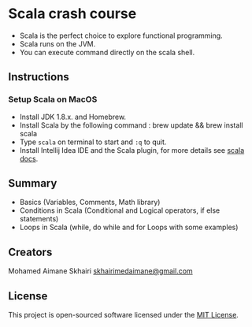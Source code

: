 # Scala crash course

- Scala is the perfect choice to explore functional programming.
- Scala runs on the JVM.
- You can execute command directly on the scala shell.

## Instructions
### Setup Scala on MacOS

- Install JDK 1.8.x. and Homebrew.
- Install Scala by the following command :
    brew update && brew install scala
- Type ```scala``` on terminal to start and ```:q``` to quit.
- Install Intellij Idea IDE and the Scala plugin,
 for more details see 
 [scala docs](https://docs.scala-lang.org/getting-started-intellij-track/getting-started-with-scala-in-intellij.html).

## Summary

- Basics (Variables, Comments, Math library)
- Conditions in Scala (Conditional and Logical operators, if else statements)
- Loops in Scala (while, do while and for Loops with some examples)

## Creators

  Mohamed Aimane Skhairi
  skhairimedaimane@gmail.com

## License

This project is open-sourced software licensed under the [MIT License](https://opensource.org/licenses/MIT).
